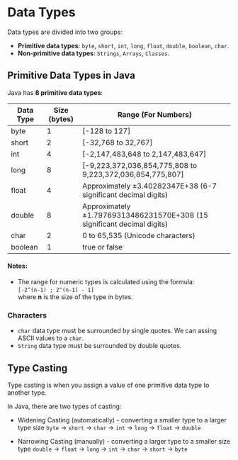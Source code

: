 # Data Types

Data types are divided into two groups:
- **Primitive data types**: `byte`, `short`, `int`, `long`, `float`, `double`, `boolean`, `char`.
- **Non-primitive data types**: `Strings`, `Arrays`, `Classes`.
  
  
## Primitive Data Types in Java

Java has **8 primitive data types**:

| Data Type | Size (bytes) | Range (For Numbers)                  |
|-----------|--------------|--------------------------------------|
| byte      | 1            | [-128 to 127]                        |
| short     | 2            | [-32,768 to 32,767]                 |
| int       | 4            | [-2,147,483,648 to 2,147,483,647]   |
| long      | 8            | [-9,223,372,036,854,775,808 to 9,223,372,036,854,775,807] |
| float     | 4            | Approximately ±3.40282347E+38 (6-7 significant decimal digits) |
| double    | 8            | Approximately ±1.79769313486231570E+308 (15 significant decimal digits) |
| char      | 2            | 0 to 65,535 (Unicode characters)    |
| boolean   | 1            | true or false                        |

#### Notes:
- The range for numeric types is calculated using the formula:  
  `[-2^(n-1) ; 2^(n-1) - 1]`  
  where **n** is the size of the type in bytes.
  


### Characters

- `char` data type must be surrounded by single quotes. We can assing ASCII values to a `char`.
- `String` data type must be surrounded by double quotes.
  


## Type Casting

Type casting is when you assign a value of one primitive data type to another type.

In Java, there are two types of casting:

- Widening Casting (automatically) - converting a smaller type to a larger type size
    `byte` -> `short` -> `char` -> `int` -> `long` -> `float` -> `double`
  
- Narrowing Casting (manually) - converting a larger type to a smaller size type
    `double` -> `float` -> `long` -> `int` -> `char` -> `short` -> `byte` 
